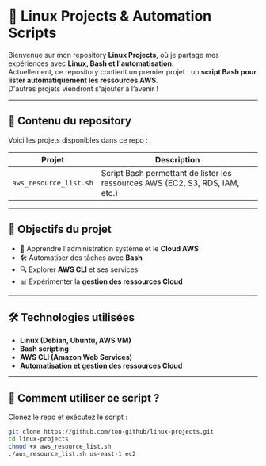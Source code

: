 # 🐧 Linux Projects & Automation Scripts  

Bienvenue sur mon repository **Linux Projects**, où je partage mes expériences avec **Linux, Bash et l'automatisation**.  
Actuellement, ce repository contient un premier projet : un **script Bash pour lister automatiquement les ressources AWS**.  
D'autres projets viendront s'ajouter à l’avenir !  

---

## 📂 Contenu du repository  
Voici les projets disponibles dans ce repo :  

| Projet | Description |
|--------|------------|
| `aws_resource_list.sh` | Script Bash permettant de lister les ressources AWS (EC2, S3, RDS, IAM, etc.) |

---

## 🎯 Objectifs du projet  
- 🚀 Apprendre l'administration système et le **Cloud AWS**  
- 🛠 Automatiser des tâches avec **Bash**  
- 🔍 Explorer **AWS CLI** et ses services  
- 📊 Expérimenter la **gestion des ressources Cloud**  

---

## 🛠 Technologies utilisées  
- **Linux (Debian, Ubuntu, AWS VM)**  
- **Bash scripting**  
- **AWS CLI (Amazon Web Services)**  
- **Automatisation et gestion des ressources Cloud**  

---

## 📌 Comment utiliser ce script ?  
Clonez le repo et exécutez le script :  
```bash
git clone https://github.com/ton-github/linux-projects.git
cd linux-projects
chmod +x aws_resource_list.sh
./aws_resource_list.sh us-east-1 ec2
